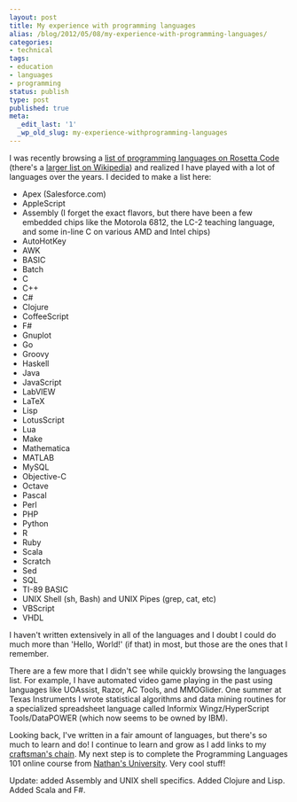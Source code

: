 ```yaml
---
layout: post
title: My experience with programming languages
alias: /blog/2012/05/08/my-experience-with-programming-languages/
categories:
- technical
tags:
- education
- languages
- programming
status: publish
type: post
published: true
meta:
  _edit_last: '1'
  _wp_old_slug: my-experience-withprogramming-languages
---
```

I was recently browsing a <a title="Rosetta Code: Programming Languages" href="https://rosettacode.org/wiki/Category:Programming_Languages">list of programming languages on Rosetta Code</a> (there's a <a title="Wikipedia: List of Programming Languages" href="https://en.wikipedia.org/wiki/List_of_programming_languages">larger list on Wikipedia</a>) and realized I have played with a lot of languages over the years. I decided to make a list here:

 * Apex (Salesforce.com)
 * AppleScript
 * Assembly (I forget the exact flavors, but there have been a few embedded chips like the Motorola 6812, the LC-2 teaching language, and some in-line C on various AMD and Intel chips)
 * AutoHotKey
 * AWK
 * BASIC
 * Batch
 * C
 * C++
 * C#
 * Clojure
 * CoffeeScript
 * F#
 * Gnuplot
 * Go
 * Groovy
 * Haskell
 * Java
 * JavaScript
 * LabVIEW
 * LaTeX
 * Lisp
 * LotusScript
 * Lua
 * Make
 * Mathematica
 * MATLAB
 * MySQL
 * Objective-C
 * Octave
 * Pascal
 * Perl
 * PHP
 * Python
 * R
 * Ruby
 * Scala
 * Scratch
 * Sed
 * SQL
 * TI-89 BASIC
 * UNIX Shell (sh, Bash) and UNIX Pipes (grep, cat, etc)
 * VBScript
 * VHDL

I haven't written extensively in all of the languages and I doubt I could do much more than 'Hello, World!' (if that) in most, but those are the ones that I remember.

There are a few more that I didn't see while quickly browsing the languages list. For example, I have automated video game playing in the past using languages like UOAssist, Razor, AC Tools, and MMOGlider. One summer at Texas Instruments I wrote statistical algorithms and data mining routines for a specialized spreadsheet language called Informix Wingz/HyperScript Tools/DataPOWER (which now seems to be owned by IBM).

Looking back, I've written in a fair amount of languages, but there's so much to learn and do! I continue to learn and grow as I add links to my <a title="Craftsman chain of improvement" href="https://japhr.blogspot.com/2009/03/my-chain.html">craftsman's chain</a>. My next step is to complete the Programming Languages 101 online course from <a title="Dr. Nathan Whitehead teaches programming languages" href="https://nathansuniversity.com/">Nathan's University</a>. Very cool stuff!

Update: added Assembly and UNIX shell specifics. Added Clojure and Lisp. Added Scala and F#.

